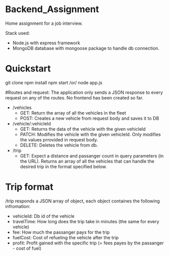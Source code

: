 # Backend_Assignment
Home assignment for a job interview.

Stack used:
- Node.js with express framework
- MongoDB database with mongoose package to handle db connection. 

# Quickstart
git clone
npm install
npm start /or/ node app.js

#Routes and request:
The application only sends a JSON response to every request on any of the routes. No frontend has been created so far.

- /vehicles
  - GET: Return the array of all the vehicles in the fleet
  - POST: Creates a new vehicle from request body and saves it to DB
- /vehicle/:vehicleId
  - GET: Returns the data of the vehicle with the given vehicleId
  - PATCH: Modifies the vehicle with the given vehicleId. Only modifies the values prrovided in request body.
  - DELETE: Deletes the vehicle from db.
- /trip
  - GET: Expect a distance and passanger count in query parameters (in the URL). Returns an array of all the vehicles that can handle the desired trip in the format specified below.

 # Trip format
/trip responds a JSON array of object, each object containes the following infromation:

- vehicleId: Db id of the vehicle
- travelTime: How long does the trip take in minutes (the same for every vehicle)
- fee: How much the passanger pays for the trip
- fuelCost: Cost of refueling the vehicle after the trip
- profit: Profit gained with the specific trip (= fees payes by the passanger - cost of fuel)
 
    
